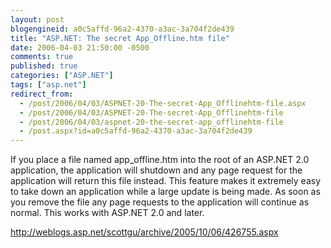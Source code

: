 ```yaml
---
layout: post
blogengineid: a0c5affd-96a2-4370-a3ac-3a704f2de439
title: "ASP.NET: The secret App_Offline.htm file"
date: 2006-04-03 21:50:00 -0500
comments: true
published: true
categories: ["ASP.NET"]
tags: ["asp.net"]
redirect_from: 
  - /post/2006/04/03/ASPNET-20-The-secret-App_Offlinehtm-file.aspx
  - /post/2006/04/03/ASPNET-20-The-secret-App_Offlinehtm-file
  - /post/2006/04/03/aspnet-20-the-secret-app_offlinehtm-file
  - /post.aspx?id=a0c5affd-96a2-4370-a3ac-3a704f2de439
---
```


If you place a file named app_offline.htm into the root of an ASP.NET 2.0 application, the application will shutdown and any page request for the application will return this file instead. This feature makes it extremely easy to take down an application while a large update is being made. As soon as you remove the file any page requests to the application will continue as normal. This works with ASP.NET 2.0 and later.

<a href="http://weblogs.asp.net/scottgu/archive/2005/10/06/426755.aspx">http://weblogs.asp.net/scottgu/archive/2005/10/06/426755.aspx</a>
